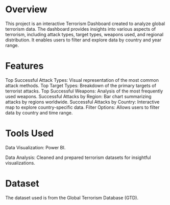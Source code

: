 # Overview
This project is an interactive Terrorism Dashboard created to analyze global terrorism data. The dashboard provides insights into various aspects of terrorism, including attack types, target types, weapons used, and regional distribution. It enables users to filter and explore data by country and year range.

# Features
Top Successful Attack Types: Visual representation of the most common attack methods.
Top Target Types: Breakdown of the primary targets of terrorist attacks.
Top Successful Weapons: Analysis of the most frequently used weapons.
Successful Attacks by Region: Bar chart summarizing attacks by regions worldwide.
Successful Attacks by Country: Interactive map to explore country-specific data.
Filter Options: Allows users to filter data by country and time range.

# Tools Used
Data Visualization: Power BI.

Data Analysis: Cleaned and prepared terrorism datasets for insightful visualizations.

# Dataset
The dataset used is from the Global Terrorism Database (GTD).
